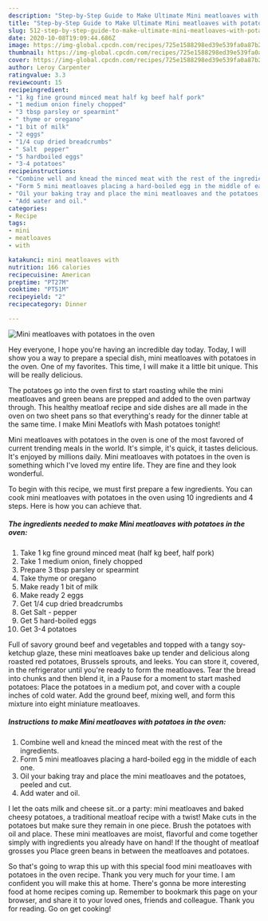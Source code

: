 ```yaml
---
description: "Step-by-Step Guide to Make Ultimate Mini meatloaves with potatoes in the oven"
title: "Step-by-Step Guide to Make Ultimate Mini meatloaves with potatoes in the oven"
slug: 512-step-by-step-guide-to-make-ultimate-mini-meatloaves-with-potatoes-in-the-oven
date: 2020-10-08T19:09:44.686Z
image: https://img-global.cpcdn.com/recipes/725e1588298ed39e539fa0a87b2f406b/751x532cq70/mini-meatloaves-with-potatoes-in-the-oven-recipe-main-photo.jpg
thumbnail: https://img-global.cpcdn.com/recipes/725e1588298ed39e539fa0a87b2f406b/751x532cq70/mini-meatloaves-with-potatoes-in-the-oven-recipe-main-photo.jpg
cover: https://img-global.cpcdn.com/recipes/725e1588298ed39e539fa0a87b2f406b/751x532cq70/mini-meatloaves-with-potatoes-in-the-oven-recipe-main-photo.jpg
author: Leroy Carpenter
ratingvalue: 3.3
reviewcount: 15
recipeingredient:
- "1 kg fine ground minced meat half kg beef half pork"
- "1 medium onion finely chopped"
- "3 tbsp parsley or spearmint"
- " thyme or oregano"
- "1 bit of milk"
- "2 eggs"
- "1/4 cup dried breadcrumbs"
- " Salt  pepper"
- "5 hardboiled eggs"
- "3-4 potatoes"
recipeinstructions:
- "Combine well and knead the minced meat with the rest of the ingredients."
- "Form 5 mini meatloaves placing a hard-boiled egg in the middle of each one."
- "Oil your baking tray and place the mini meatloaves and the potatoes, peeled and cut."
- "Add water and oil."
categories:
- Recipe
tags:
- mini
- meatloaves
- with

katakunci: mini meatloaves with 
nutrition: 166 calories
recipecuisine: American
preptime: "PT27M"
cooktime: "PT51M"
recipeyield: "2"
recipecategory: Dinner

---
```



![Mini meatloaves with potatoes in the oven](https://img-global.cpcdn.com/recipes/725e1588298ed39e539fa0a87b2f406b/751x532cq70/mini-meatloaves-with-potatoes-in-the-oven-recipe-main-photo.jpg)

Hey everyone, I hope you're having an incredible day today. Today, I will show you a way to prepare a special dish, mini meatloaves with potatoes in the oven. One of my favorites. This time, I will make it a little bit unique. This will be really delicious.

The potatoes go into the oven first to start roasting while the mini meatloaves and green beans are prepped and added to the oven partway through. This healthy meatloaf recipe and side dishes are all made in the oven on two sheet pans so that everything&#39;s ready for the dinner table at the same time. I make Mini Meatlofs with Mash potatoes tonight!

Mini meatloaves with potatoes in the oven is one of the most favored of current trending meals in the world. It's simple, it's quick, it tastes delicious. It's enjoyed by millions daily. Mini meatloaves with potatoes in the oven is something which I've loved my entire life. They are fine and they look wonderful.


To begin with this recipe, we must first prepare a few ingredients. You can cook mini meatloaves with potatoes in the oven using 10 ingredients and 4 steps. Here is how you can achieve that.

<!--inarticleads1-->

##### The ingredients needed to make Mini meatloaves with potatoes in the oven:

1. Take 1 kg fine ground minced meat (half kg beef, half pork)
1. Take 1 medium onion, finely chopped
1. Prepare 3 tbsp parsley or spearmint
1. Take  thyme or oregano
1. Make ready 1 bit of milk
1. Make ready 2 eggs
1. Get 1/4 cup dried breadcrumbs
1. Get  Salt - pepper
1. Get 5 hard-boiled eggs
1. Get 3-4 potatoes


Full of savory ground beef and vegetables and topped with a tangy soy-ketchup glaze, these mini meatloaves bake up tender and delicious along roasted red potatoes, Brussels sprouts, and leeks. You can store it, covered, in the refrigerator until you&#39;re ready to form the meatloaves. Tear the bread into chunks and then blend it, in a Pause for a moment to start mashed potatoes: Place the potatoes in a medium pot, and cover with a couple inches of cold water. Add the ground beef, mixing well, and form this mixture into eight miniature meatloaves. 

<!--inarticleads2-->

##### Instructions to make Mini meatloaves with potatoes in the oven:

1. Combine well and knead the minced meat with the rest of the ingredients.
1. Form 5 mini meatloaves placing a hard-boiled egg in the middle of each one.
1. Oil your baking tray and place the mini meatloaves and the potatoes, peeled and cut.
1. Add water and oil.


I let the oats milk and cheese sit..or a party: mini meatloaves and baked cheesy potatoes, a traditional meatloaf recipe with a twist! Make cuts in the potatoes but make sure they remain in one piece. Brush the potatoes with oil and place. These mini meatloaves are moist, flavorful and come together simply with ingredients you already have on hand! If the thought of meatloaf grosses you Place green beans in between the meatloaves and potatoes. 

So that's going to wrap this up with this special food mini meatloaves with potatoes in the oven recipe. Thank you very much for your time. I am confident you will make this at home. There's gonna be more interesting food at home recipes coming up. Remember to bookmark this page on your browser, and share it to your loved ones, friends and colleague. Thank you for reading. Go on get cooking!
